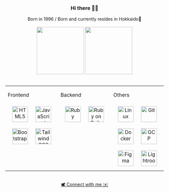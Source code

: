 ### <div align="center">Hi there 👋🏻</div>  

  <div align="center">Born in 1996 / Born and currently resides in Hokkaido🐏</div>
  
<br/>  

<div align="center">
  <img height="150px" src="https://github-readme-stats.vercel.app/api?username=satou-haruka-37&show_icons=true&count_private=true&hide_border=true&theme=nord" />
  <img height="150px" src="https://github-readme-stats.vercel.app/api/top-langs/?username=satou-haruka-37&layout=compact&show_icons=true&hide_border=true&theme=nord" />
</div>  

<br/>

<table align="center">
  <tr><td valign="top" width="33%">
  
  <p>Frontend</p>
  <div align="center">  
    <a href="https://en.wikipedia.org/wiki/HTML5" target="_blank"><img style="margin: 10px" src="https://profilinator.rishav.dev/skills-assets/html5-original-wordmark.svg" alt="HTML5" height="50" /></a>  
    <a href="https://www.javascript.com/" target="_blank"><img style="margin: 10px" src="https://profilinator.rishav.dev/skills-assets/javascript-original.svg" alt="JavaScript" height="50" /></a>  
    <a href="https://getbootstrap.com/docs/3.4/javascript/" target="_blank"><img style="margin: 10px" src="https://profilinator.rishav.dev/skills-assets/bootstrap-plain.svg" alt="Bootstrap" height="50" /></a>  
    <a href="https://www.tailwindcss.com/" target="_blank"><img style="margin: 10px" src="https://profilinator.rishav.dev/skills-assets/tailwindcss.svg" alt="Tailwind CSS" height="50" /></a>  
  </div>
  
  </td><td valign="top" width="33%">
  
  <p>Backend</p>
  <div align="center">  
    <a href="https://www.ruby-lang.org/en/" target="_blank"><img style="margin: 10px" src="https://profilinator.rishav.dev/skills-assets/ruby-original-wordmark.svg" alt="Ruby" height="50" /></a>  
    <a href="https://rubyonrails.org/" target="_blank"><img style="margin: 10px" src="https://profilinator.rishav.dev/skills-assets/rails-original-wordmark.svg" alt="Ruby on Rails" height="50" /></a>  
  </div>
  
  </td><td valign="top" width="33%">
  
  <p>Others</p>
  <div align="center">  
    <a href="https://www.linux.org/" target="_blank"><img style="margin: 10px" src="https://profilinator.rishav.dev/skills-assets/linux-original.svg" alt="Linux" height="50" /></a>  
    <a href="https://github.com/" target="_blank"><img style="margin: 10px" src="https://profilinator.rishav.dev/skills-assets/git-scm-icon.svg" alt="Git" height="50" /></a>  
    <a href="https://www.docker.com/" target="_blank"><img style="margin: 10px" src="https://profilinator.rishav.dev/skills-assets/docker-original-wordmark.svg" alt="Docker" height="50" /></a>  
    <a href="https://cloud.google.com/" target="_blank"><img style="margin: 10px" src="https://profilinator.rishav.dev/skills-assets/google_cloud-icon.svg" alt="GCP" height="50" /></a>  
    <a href="https://www.figma.com/" target="_blank"><img style="margin: 10px" src="https://profilinator.rishav.dev/skills-assets/figma-icon.svg" alt="Figma" height="50" /></a>  
    <a href="https://www.adobe.com/products/photoshop-lightroom.html" target="_blank"><img style="margin: 10px" src="https://profilinator.rishav.dev/skills-assets/lightroom.png" alt="Lightroom" height="50" /></a>  
  </div>
  
  </td></tr>
</table>


<br />

<div align="center">
  <a href="https://tagffy.com/lemonade_37/" target="_blank">🕊️ Connect with me ✉️</a>
</div>
